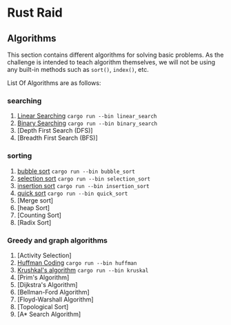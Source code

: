# Rust Raid

## Algorithms

This section contains different algorithms for solving basic problems. As the
challenge is intended to teach algorithm themselves, we will not be using any
built-in methods such as `sort()`, `index()`, etc.

List Of Algorithms are as follows:

### searching

1. [Linear Searching](searching/linear_search.rs) `cargo run --bin linear_search`
2. [Binary Searching](searching/binary_search.rs) `cargo run --bin binary_search`
3. [Depth First Search (DFS)]
4. [Breadth First Search (BFS)]

### sorting

1. [bubble sort](sorting/bubble_sort.rs) `cargo run --bin bubble_sort`
2. [selection sort](sorting/selection_sort.rs) `cargo run --bin selection_sort`
3. [insertion sort](sorting/insertion_sort.rs) `cargo run --bin insertion_sort`
4. [quick sort](sorting/quick_sort.rs) `cargo run --bin quick_sort`
5. [Merge sort]
6. [heap Sort]
7. [Counting Sort]
8. [Radix Sort]

### Greedy and graph algorithms

1. [Activity Selection]
2. [Huffman Coding](greedy/huffman_coding.rs) `cargo run --bin huffman`
3. [Krushkal's algorithm](greedy/kruskal.rs)  `cargo run --bin kruskal`
4. [Prim's Algorithm]
5. [Dijkstra's Algorithm]
6. [Bellman-Ford Algorithm]
7. [Floyd-Warshall Algorithm]
8. [Topological Sort]
9. [A* Search Algorithm]
